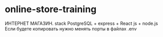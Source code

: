 # online-store-training

ИНТЕРНЕТ МАГАЗИН.
stack PostgreSQL + express + React js + node.js
Если будете копировать нужно менять порты в файлах .env
